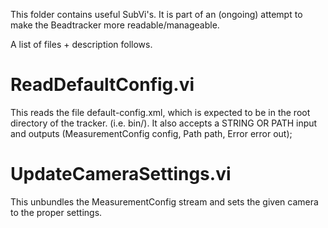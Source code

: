 This folder contains useful SubVi's. It is part of an (ongoing) attempt to make the Beadtracker more readable/manageable.

A list of files + description follows.

# ReadDefaultConfig.vi

This reads the file default-config.xml, which is expected to be in the root directory of the tracker. (i.e. bin/).
It also accepts a STRING OR PATH input and outputs (MeasurementConfig config, Path path, Error error out);

# UpdateCameraSettings.vi

This unbundles the MeasurementConfig stream and sets the given camera to the proper settings.